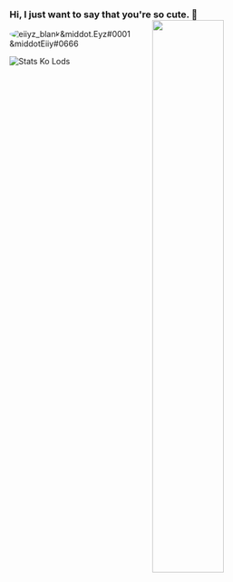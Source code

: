 ### Hi, I just want to say that you're so cute. 👋 [<img align="right" width="50%" src="https://github-readme-stats.vercel.app/api?username=NcknmeX&show_icons=true&theme=radical&hide=contribs,issues">](https://metrics.lecoq.io/NcknmeX?template=classic)

<img style="border-radius: 50%" src="https://cdn.discordapp.com/avatars/764520674391490560/b6c55c0ca127989ec317adc920cc9c4d.png?size=128" alt="eiiyz_blank">&middot.Eyz#0001<br>&middotEiiy#0666

![Stats Ko Lods](https://github-readme-stats.vercel.app/api/top-langs/?username=ncknmex&layout=demo)
